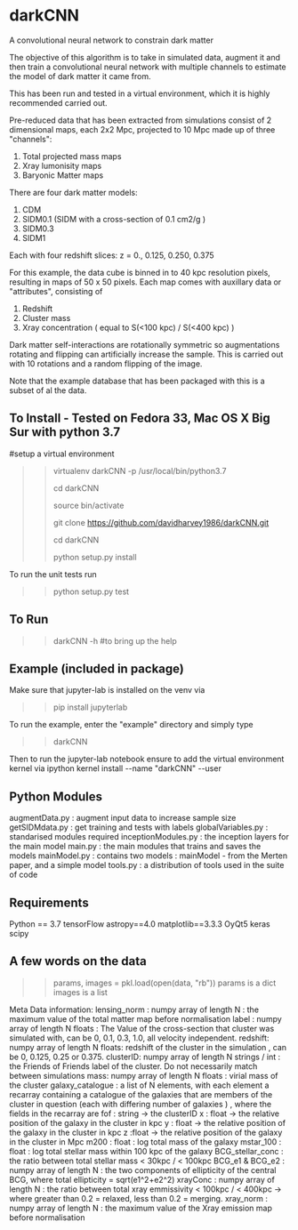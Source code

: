 # darkCNN
A convolutional neural network to constrain dark matter

The objective of this algorithm is to take in simulated data, augment it and then train a convolutional neural network with multiple channels to estimate the model of dark matter it came from.

This has been run and tested in a virtual environment, which it is highly recommended carried out.

Pre-reduced data that has been extracted from simulations consist of 2 dimensional maps, each 2x2 Mpc, projected to 10 Mpc made up of three "channels": 
1. Total projected mass maps
2. Xray lumonisity maps
3. Baryonic Matter maps

There are four dark matter models:
1. CDM
2. SIDM0.1 (SIDM with a cross-section of 0.1 cm2/g )
3. SIDM0.3
4. SIDM1

Each with four redshift slices: z = 0., 0.125, 0.250, 0.375 

For this example, the data cube is binned in to 40 kpc resolution pixels, resulting in maps of 50 x 50 pixels. Each map comes with auxillary data or "attributes", consisting of
1. Redshift
2. Cluster mass
3. Xray concentration ( equal to S(<100 kpc) / S(<400 kpc) )

Dark matter self-interactions are rotationally symmetric so augmentations rotating and flipping can artificially increase the sample. This is carried out with
10 rotations and a random flipping of the image. 

Note that the example database that has been packaged with this is a subset of al the data.

To Install - Tested on Fedora 33, Mac OS X Big Sur with python 3.7
----------------------------------------------------------------------
#setup a virtual environment
>> virtualenv darkCNN -p /usr/local/bin/python3.7 
>> 
>> cd darkCNN
>> 
>> source bin/activate
>> 
>> git clone https://github.com/davidharvey1986/darkCNN.git
>> 
>> cd darkCNN
>> 
>> python setup.py install

To run the unit tests run
>> python setup.py test

To Run
-------
>> darkCNN -h #to bring up the help

Example (included in package)
--------------------------------
Make sure that jupyter-lab is installed on the venv via
>> pip install jupyterlab
>> 
To run the example, enter the "example" directory and simply type
>> 
>> darkCNN

Then to run the jupyter-lab notebook ensure to add the virtual environment kernel via
ipython kernel install --name "darkCNN" --user

Python Modules
--------------
augmentData.py : augment input data to increase sample size
getSIDMdata.py : get training and tests with labels
globalVariables.py : standarised modules required
inceptionModules.py : the inception layers for the main model
main.py : the main modules that trains and saves the models
mainModel.py : contains two models : mainModel - from the Merten paper, and a simple model
tools.py : a distribution of tools used in the suite of code

Requirements
--------------
Python == 3.7
tensorFlow
astropy==4.0
matplotlib==3.3.3
OyQt5
keras
scipy


A few words on the data
-----------------------

>> params, images = pkl.load(open(data, "rb"))
params is a dict
images is a list

Meta Data information:
lensing_norm : numpy array of length N : the maximum value of the total matter map before normalisation
label : numpy array of length N floats : The Value of the cross-section that cluster was simulated with, can be 0, 0.1, 0.3, 1.0, all velocity independent.
redshift: numpy array of length N floats: redshift of the cluster in the simulation , can be 0, 0.125, 0.25 or 0.375.
clusterID:  numpy array of length N strings / int : the Friends of Friends label of the cluster. Do not necessarily match between simulations
mass: numpy array of length N floats : virial mass of the cluster
galaxy_catalogue : a list of N elements, with each element a recarray containing a catalogue of the galaxies that are members of the cluster in question (each with differing number of galaxies ) , where the fields in the recarray are
fof : string -> the clusterID
x : float -> the relative position of the galaxy in the cluster in kpc
y : float -> the relative position of the galaxy in the cluster in kpc
z :float -> the relative position of the galaxy in the cluster in Mpc
m200 : float : log total mass of the galaxy
mstar_100 : float : log total stellar mass within 100 kpc of the galaxy
BCG_stellar_conc : the ratio between total stellar mass < 30kpc / < 100kpc
BCG_e1 & BCG_e2 : numpy array of length N : the two components of ellipticity of the central BCG, where total ellipticity = sqrt(e1^2+e2^2)
xrayConc : numpy array of length N : the ratio between total xray emmissivity < 100kpc / < 400kpc -> where greater than 0.2 = relaxed, less than 0.2 = merging.
xray_norm : numpy array of length N : the maximum value of the Xray emission map before normalisation





